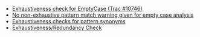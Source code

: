 - [Exhaustiveness check for EmptyCase (Trac #10746)](https://phabricator.haskell.org/D2105)
- [No non-exhaustive pattern match warning given for empty case analysis](https://ghc.haskell.org/trac/ghc/ticket/10746)
- [Exhaustiveness checks for pattern synonyms](https://ghc.haskell.org/trac/ghc/ticket/8779)
- [Exhaustiveness/Redundancy Check](https://ghc.haskell.org/trac/ghc/wiki/PatternMatchCheck)
